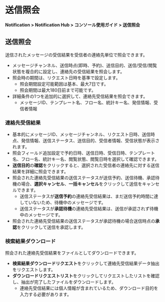 <style>
.page__rnb .lst_rnb_item .rnb_item:first-of-type a {
    display: inline !important;
}
</style>
<h1>送信照会</h1>

**Notification > Notification Hub > コンソール使用ガイド > 送信照会**


<span id="contact-delivery-result"></span>

## 送信照会

送信されたメッセージの受信結果を受信者の連絡先単位で照会できます。

* メッセージチャンネル、送信時点(即時、予約)、送信目的、送信/受信/閲覧状態を複合的に設定し、連絡先の受信結果を照会します。
* 照会時の期間は、リクエスト日時を基準で設定します。
    * 照会期間設定可能範囲は基本、最大7日です。
    * 照会期間は最大180日前まで可能です。
* 詳細条件の1つを追加的に選択して、連絡先受信結果を照会できます。
    * メッセージID、テンプレート名、フロー名、統計キー名、発信情報、受信者情報

### 連絡先受信結果

* 基本的にメッセージID、メッセージチャンネル、リクエスト日時、送信時点、発信情報、送信ステータス、送信目的、受信者情報、受信状態が表示されます。
* 照会フィールド追加設定で予約日時、送信日時、受信日時、テンプレート名、フロー名、統計キー名、閲覧状態、閲覧日時を選択して確認できます。
* **送信目的**の**確認**をクリックすると、選択された受信者の連絡先に対する送信結果を詳細に照会できます。
* 照会された連絡先受信結果の送信ステータスが送信予約、送信待機、承認待機の場合、**選択キャンセル**、**一括キャンセル**をクリックして送信をキャンセルできます。
    * 送信ステータスが**送信予約**の連絡先受信結果は、まだ送信予約時間に達していないため、待機中のメッセージです。
    * 送信ステータスが**承認待機**の連絡先受信結果は、送信が承認されず待機中のメッセージです。
* 照会された連絡先受信結果の送信ステータスが承認待機の場合送信時点の**承認**をクリックして送信を承認します。

### 検索結果ダウンロード
照会された連絡先受信結果をファイルとしてダウンロードできます。

* **検索結果ダウンロードリクエスト**をクリックして連絡先受信結果データ抽出をリクエストします。
* **ダウンロードリクエストリスト**をクリックしてリクエストしたリストを確認し、抽出が完了したファイルをダウンロードします。
    * 連絡先受信結果には個人情報が含まれているため、ダウンロード目的を入力する必要があります。

